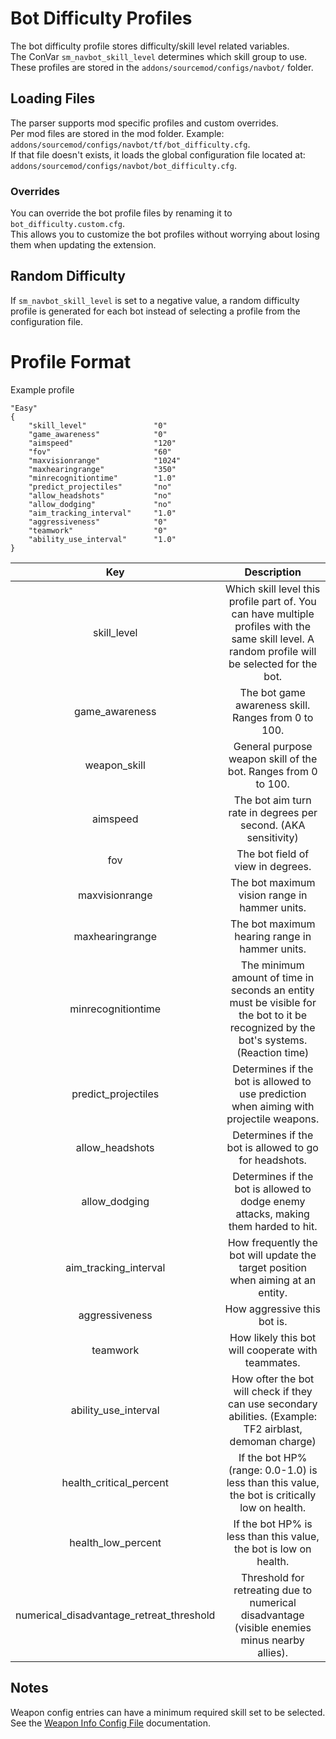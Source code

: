 # Bot Difficulty Profiles

The bot difficulty profile stores difficulty/skill level related variables.    
The ConVar `sm_navbot_skill_level` determines which skill group to use.
These profiles are stored in the `addons/sourcemod/configs/navbot/` folder.    

## Loading Files

The parser supports mod specific profiles and custom overrides.    
Per mod files are stored in the mod folder. Example: `addons/sourcemod/configs/navbot/tf/bot_difficulty.cfg`.    
If that file doesn't exists, it loads the global configuration file located at: `addons/sourcemod/configs/navbot/bot_difficulty.cfg`.

### Overrides

You can override the bot profile files by renaming it to `bot_difficulty.custom.cfg`.    
This allows you to customize the bot profiles without worrying about losing them when updating the extension.    

## Random Difficulty

If `sm_navbot_skill_level` is set to a negative value, a random difficulty profile is generated for each bot instead of selecting a profile from the configuration file.

# Profile Format

Example profile

```
"Easy"
{
    "skill_level"				"0"
    "game_awareness"			"0"
    "aimspeed"					"120"
    "fov"						"60"
    "maxvisionrange"			"1024"
    "maxhearingrange"			"350"
    "minrecognitiontime"		"1.0"
    "predict_projectiles"		"no"
    "allow_headshots"			"no"
    "allow_dodging"				"no"
    "aim_tracking_interval"		"1.0"
    "aggressiveness"			"0"
    "teamwork"					"0"
    "ability_use_interval"		"1.0"
}
```

| Key | Description |
|:---:|:---:|
| skill_level | Which skill level this profile part of. You can have multiple profiles with the same skill level. A random profile will be selected for the bot. |
| game_awareness | The bot game awareness skill. Ranges from 0 to 100. |
| weapon_skill | General purpose weapon skill of the bot. Ranges from 0 to 100. |
| aimspeed | The bot aim turn rate in degrees per second. (AKA sensitivity) |
| fov | The bot field of view in degrees. |
| maxvisionrange | The bot maximum vision range in hammer units. |
| maxhearingrange | The bot maximum hearing range in hammer units. |
| minrecognitiontime | The minimum amount of time in seconds an entity must be visible for the bot to it be recognized by the bot's systems. (Reaction time) |
| predict_projectiles | Determines if the bot is allowed to use prediction when aiming with projectile weapons. |
| allow_headshots | Determines if the bot is allowed to go for headshots. |
| allow_dodging | Determines if the bot is allowed to dodge enemy attacks, making them harded to hit. |
| aim_tracking_interval | How frequently the bot will update the target position when aiming at an entity. |
| aggressiveness | How aggressive this bot is. |
| teamwork | How likely this bot will cooperate with teammates. |
| ability_use_interval | How ofter the bot will check if they can use secondary abilities. (Example: TF2 airblast, demoman charge) |
| health_critical_percent | If the bot HP% (range: 0.0-1.0) is less than this value, the bot is critically low on health. |
| health_low_percent | If the bot HP% is less than this value, the bot is low on health. |
| numerical_disadvantage_retreat_threshold | Threshold for retreating due to numerical disadvantage (visible enemies minus nearby allies). |


## Notes

Weapon config entries can have a minimum required skill set to be selected. See the [Weapon Info Config File] documentation.

<!-- Links -->
[Weapon Info Config File]: WEAPONINFO_CONFIG.md

